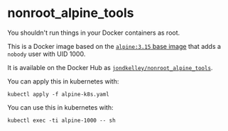 # nonroot_alpine_tools

You shouldn't run things in your Docker containers as root.

This is a Docker image based on the [`alpine:3.15` base
image](https://registry.hub.docker.com/_/alpine/) that adds a
`nobody` user with UID 1000.

It is available on the Docker Hub as
[`jondkelley/nonroot_alpine_tools`](https://registry.hub.docker.com/u/jondkelley/nonroot_alpine_tools/).

You can apply this in kubernetes with:

`kubectl apply -f alpine-k8s.yaml`

You can use this in kubernetes with:

`kubectl exec -ti alpine-1000 -- sh`

